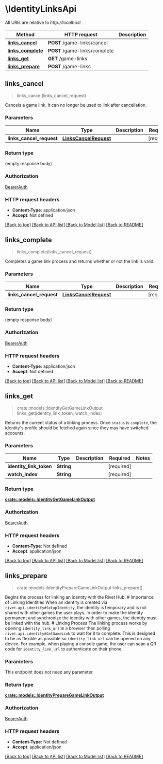 # \IdentityLinksApi

All URIs are relative to *http://localhost*

Method | HTTP request | Description
------------- | ------------- | -------------
[**links_cancel**](IdentityLinksApi.md#links_cancel) | **POST** /game-links/cancel | 
[**links_complete**](IdentityLinksApi.md#links_complete) | **POST** /game-links/complete | 
[**links_get**](IdentityLinksApi.md#links_get) | **GET** /game-links | 
[**links_prepare**](IdentityLinksApi.md#links_prepare) | **POST** /game-links | 



## links_cancel

> links_cancel(links_cancel_request)


Cancels a game link. It can no longer be used to link after cancellation.

### Parameters


Name | Type | Description  | Required | Notes
------------- | ------------- | ------------- | ------------- | -------------
**links_cancel_request** | [**LinksCancelRequest**](LinksCancelRequest.md) |  | [required] |

### Return type

 (empty response body)

### Authorization

[BearerAuth](../README.md#BearerAuth)

### HTTP request headers

- **Content-Type**: application/json
- **Accept**: Not defined

[[Back to top]](#) [[Back to API list]](../README.md#documentation-for-api-endpoints) [[Back to Model list]](../README.md#documentation-for-models) [[Back to README]](../README.md)


## links_complete

> links_complete(links_cancel_request)


Completes a game link process and returns whether or not the link is valid.

### Parameters


Name | Type | Description  | Required | Notes
------------- | ------------- | ------------- | ------------- | -------------
**links_cancel_request** | [**LinksCancelRequest**](LinksCancelRequest.md) |  | [required] |

### Return type

 (empty response body)

### Authorization

[BearerAuth](../README.md#BearerAuth)

### HTTP request headers

- **Content-Type**: application/json
- **Accept**: Not defined

[[Back to top]](#) [[Back to API list]](../README.md#documentation-for-api-endpoints) [[Back to Model list]](../README.md#documentation-for-models) [[Back to README]](../README.md)


## links_get

> crate::models::IdentityGetGameLinkOutput links_get(identity_link_token, watch_index)


Returns the current status of a linking process. Once `status` is `complete`, the identity's profile should be fetched again since they may have switched accounts.

### Parameters


Name | Type | Description  | Required | Notes
------------- | ------------- | ------------- | ------------- | -------------
**identity_link_token** | **String** |  | [required] |
**watch_index** | **String** |  | [required] |

### Return type

[**crate::models::IdentityGetGameLinkOutput**](IdentityGetGameLinkOutput.md)

### Authorization

[BearerAuth](../README.md#BearerAuth)

### HTTP request headers

- **Content-Type**: Not defined
- **Accept**: application/json

[[Back to top]](#) [[Back to API list]](../README.md#documentation-for-api-endpoints) [[Back to Model list]](../README.md#documentation-for-models) [[Back to README]](../README.md)


## links_prepare

> crate::models::IdentityPrepareGameLinkOutput links_prepare()


Begins the process for linking an identity with the Rivet Hub. # Importance of Linking Identities When an identity is created via `rivet.api.identity#SetupIdentity`, the identity is temporary and is not shared with other games the user plays. In order to make the identity permanent and synchronize the identity with other games, the identity must be linked with the hub. # Linking Process The linking process works by opening `identity_link_url` in a browser then polling `rivet.api.identity#GetGameLink` to wait for it to complete. This is designed to be as flexible as possible so `identity_link_url` can be opened on any device. For example, when playing a console game, the user can scan a QR code for `identity_link_url` to authenticate on their phone. 

### Parameters

This endpoint does not need any parameter.

### Return type

[**crate::models::IdentityPrepareGameLinkOutput**](IdentityPrepareGameLinkOutput.md)

### Authorization

[BearerAuth](../README.md#BearerAuth)

### HTTP request headers

- **Content-Type**: Not defined
- **Accept**: application/json

[[Back to top]](#) [[Back to API list]](../README.md#documentation-for-api-endpoints) [[Back to Model list]](../README.md#documentation-for-models) [[Back to README]](../README.md)

